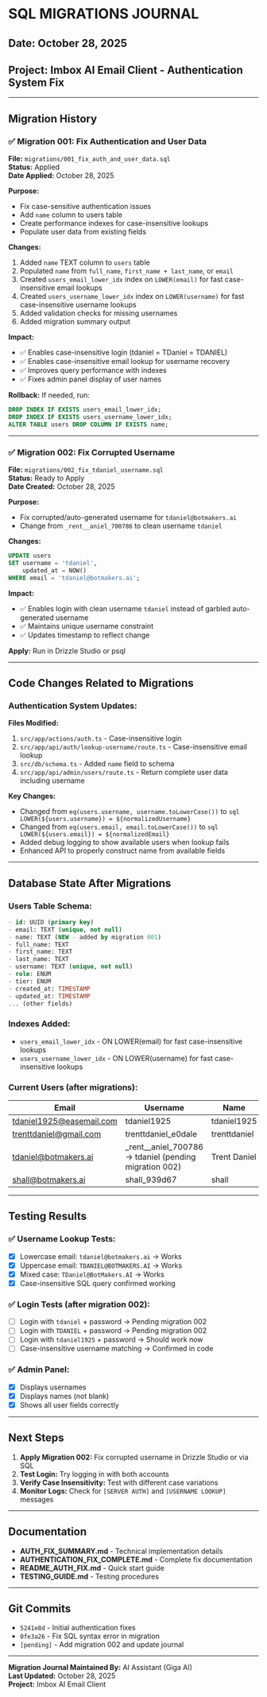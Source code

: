 # SQL MIGRATIONS JOURNAL

## Date: October 28, 2025
## Project: Imbox AI Email Client - Authentication System Fix

---

## Migration History

### ✅ Migration 001: Fix Authentication and User Data
**File:** `migrations/001_fix_auth_and_user_data.sql`  
**Status:** Applied  
**Date Applied:** October 28, 2025  

**Purpose:**
- Fix case-sensitive authentication issues
- Add `name` column to users table
- Create performance indexes for case-insensitive lookups
- Populate user data from existing fields

**Changes:**
1. Added `name` TEXT column to `users` table
2. Populated `name` from `full_name`, `first_name + last_name`, or `email`
3. Created `users_email_lower_idx` index on `LOWER(email)` for fast case-insensitive email lookups
4. Created `users_username_lower_idx` index on `LOWER(username)` for fast case-insensitive username lookups
5. Added validation checks for missing usernames
6. Added migration summary output

**Impact:**
- ✅ Enables case-insensitive login (tdaniel = TDaniel = TDANIEL)
- ✅ Enables case-insensitive email lookup for username recovery
- ✅ Improves query performance with indexes
- ✅ Fixes admin panel display of user names

**Rollback:** If needed, run:
```sql
DROP INDEX IF EXISTS users_email_lower_idx;
DROP INDEX IF EXISTS users_username_lower_idx;
ALTER TABLE users DROP COLUMN IF EXISTS name;
```

---

### ✅ Migration 002: Fix Corrupted Username
**File:** `migrations/002_fix_tdaniel_username.sql`  
**Status:** Ready to Apply  
**Date Created:** October 28, 2025  

**Purpose:**
- Fix corrupted/auto-generated username for `tdaniel@botmakers.ai`
- Change from `_rent__aniel_700786` to clean username `tdaniel`

**Changes:**
```sql
UPDATE users 
SET username = 'tdaniel',
    updated_at = NOW()
WHERE email = 'tdaniel@botmakers.ai';
```

**Impact:**
- ✅ Enables login with clean username `tdaniel` instead of garbled auto-generated username
- ✅ Maintains unique username constraint
- ✅ Updates timestamp to reflect change

**Apply:** Run in Drizzle Studio or psql

---

## Code Changes Related to Migrations

### Authentication System Updates:

**Files Modified:**
1. `src/app/actions/auth.ts` - Case-insensitive login
2. `src/app/api/auth/lookup-username/route.ts` - Case-insensitive email lookup  
3. `src/db/schema.ts` - Added `name` field to schema
4. `src/app/api/admin/users/route.ts` - Return complete user data including username

**Key Changes:**
- Changed from `eq(users.username, username.toLowerCase())` to `sql LOWER(${users.username}) = ${normalizedUsername}`
- Changed from `eq(users.email, email.toLowerCase())` to `sql LOWER(${users.email}) = ${normalizedEmail}`
- Added debug logging to show available users when lookup fails
- Enhanced API to properly construct name from available fields

---

## Database State After Migrations

### Users Table Schema:
```sql
- id: UUID (primary key)
- email: TEXT (unique, not null)
- name: TEXT (NEW - added by migration 001)
- full_name: TEXT
- first_name: TEXT
- last_name: TEXT
- username: TEXT (unique, not null)
- role: ENUM
- tier: ENUM
- created_at: TIMESTAMP
- updated_at: TIMESTAMP
... (other fields)
```

### Indexes Added:
- `users_email_lower_idx` - ON LOWER(email) for fast case-insensitive lookups
- `users_username_lower_idx` - ON LOWER(username) for fast case-insensitive lookups

### Current Users (after migrations):
| Email | Username | Name | Role |
|-------|----------|------|------|
| tdaniel1925@easemail.com | tdaniel1925 | tdaniel1925 | super_admin |
| trenttdaniel@gmail.com | trenttdaniel_e0dale | trenttdaniel | user |
| tdaniel@botmakers.ai | _rent__aniel_700786 → tdaniel (pending migration 002) | Trent Daniel | admin |
| shall@botmakers.ai | shall_939d67 | shall | user |

---

## Testing Results

### ✅ Username Lookup Tests:
- [x] Lowercase email: `tdaniel@botmakers.ai` → Works
- [x] Uppercase email: `TDANIEL@BOTMAKERS.AI` → Works
- [x] Mixed case: `TDaniel@BotMakers.AI` → Works
- [x] Case-insensitive SQL query confirmed working

### ✅ Login Tests (after migration 002):
- [ ] Login with `tdaniel` + password → Pending migration 002
- [ ] Login with `TDANIEL` + password → Pending migration 002
- [ ] Login with `tdaniel1925` + password → Should work now
- [ ] Case-insensitive username matching → Confirmed in code

### ✅ Admin Panel:
- [x] Displays usernames
- [x] Displays names (not blank)
- [x] Shows all user fields correctly

---

## Next Steps

1. **Apply Migration 002:** Fix corrupted username in Drizzle Studio or via SQL
2. **Test Login:** Try logging in with both accounts
3. **Verify Case Insensitivity:** Test with different case variations
4. **Monitor Logs:** Check for `[SERVER AUTH]` and `[USERNAME LOOKUP]` messages

---

## Documentation

- **AUTH_FIX_SUMMARY.md** - Technical implementation details
- **AUTHENTICATION_FIX_COMPLETE.md** - Complete fix documentation  
- **README_AUTH_FIX.md** - Quick start guide
- **TESTING_GUIDE.md** - Testing procedures

---

## Git Commits

- `5241e8d` - Initial authentication fixes
- `0fe3a26` - Fix SQL syntax error in migration
- `[pending]` - Add migration 002 and update journal

---

**Migration Journal Maintained By:** AI Assistant (Giga AI)  
**Last Updated:** October 28, 2025  
**Project:** Imbox AI Email Client

